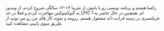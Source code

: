 <p class="pb-2">
	رکسا هستم و برنامه نویسی رو با پایتون از تقریبا ۱۳-۱۴ سالگی شروع کردم. از ویندوز به گنو/لینوکس مهاجرت کردم و فعلا در حد LPIC 1 ام. همچنین در حال حاضر به فریلنسری در زمینه فرانت-اند مشغول هستم. رزومه و نمونه کار های من رو می تونید از طریق منوی پایینی مشاهده کنید. 
</p>
